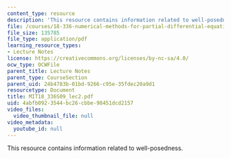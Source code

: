 ```yaml
---
content_type: resource
description: 'This resource contains information related to well-posedness. '
file: /courses/18-336-numerical-methods-for-partial-differential-equations-spring-2009/4abfb0923544bc26cbbe98451dcd2157_MIT18_336S09_lec2.pdf
file_size: 135785
file_type: application/pdf
learning_resource_types:
- Lecture Notes
license: https://creativecommons.org/licenses/by-nc-sa/4.0/
ocw_type: OCWFile
parent_title: Lecture Notes
parent_type: CourseSection
parent_uid: 24b4783b-01bd-9266-c95e-35fdec20a9d1
resourcetype: Document
title: MIT18_336S09_lec2.pdf
uid: 4abfb092-3544-bc26-cbbe-98451dcd2157
video_files:
  video_thumbnail_file: null
video_metadata:
  youtube_id: null
---
```

This resource contains information related to well-posedness. 
